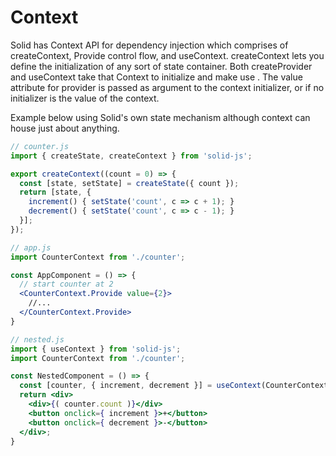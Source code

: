 # Context

Solid has Context API for dependency injection which comprises of createContext, Provide control flow, and useContext. createContext lets you define the initialization of any sort of state container. Both createProvider and useContext take that Context to initialize and make use . The value attribute for provider is passed as argument to the context initializer, or if no initializer is the value of the context.

Example below using Solid's own state mechanism although context can house just about anything.

```jsx
// counter.js
import { createState, createContext } from 'solid-js';

export createContext((count = 0) => {
  const [state, setState] = createState({ count });
  return [state, {
    increment() { setState('count', c => c + 1); }
    decrement() { setState('count', c => c - 1); }
  }];
});

// app.js
import CounterContext from './counter';

const AppComponent = () => {
  // start counter at 2
  <CounterContext.Provide value={2}>
    //...
  </CounterContext.Provide>
}

// nested.js
import { useContext } from 'solid-js';
import CounterContext from './counter';

const NestedComponent = () => {
  const [counter, { increment, decrement }] = useContext(CounterContext);
  return <div>
    <div>{( counter.count )}</div>
    <button onclick={ increment }>+</button>
    <button onclick={ decrement }>-</button>
  </div>;
}
```
